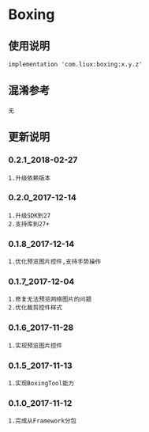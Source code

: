 Boxing
===

使用说明
---
```
implementation 'com.liux:boxing:x.y.z'
```

混淆参考
---
```
无
```

更新说明
---
### 0.2.1_2018-02-27
    1.升级依赖版本

### 0.2.0_2017-12-14
    1.升级SDK到27
    2.支持库到27+

### 0.1.8_2017-12-14
    1.优化预览图片控件,支持手势操作

### 0.1.7_2017-12-04
    1.修复无法预览网络图片的问题
    2.优化裁剪控件样式

### 0.1.6_2017-11-28
    1.实现预览图片控件

### 0.1.5_2017-11-13
    1.实现BoxingTool能力

### 0.1.0_2017-11-12
    1.完成从Framework分包